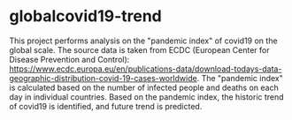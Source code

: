 # globalcovid19-trend
This project performs analysis on the "pandemic index" of covid19 on the global scale. 
The source data is taken from ECDC (European Center for Disease Prevention and Control): https://www.ecdc.europa.eu/en/publications-data/download-todays-data-geographic-distribution-covid-19-cases-worldwide.
The "pandemic index" is calculated based on the number of infected people and deaths on each day in individual countries. 
Based on the pandemic index, the historic trend of covid19 is identified, and future trend is predicted.



